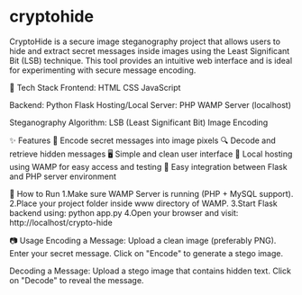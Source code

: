 # cryptohide
CryptoHide is a secure image steganography project that allows users to hide and extract secret messages inside images using the Least Significant Bit (LSB) technique. This tool provides an intuitive web interface and is ideal for experimenting with secure message encoding.

🔧 Tech Stack
Frontend:
HTML
CSS
JavaScript

Backend:
Python
Flask
Hosting/Local Server:
PHP
WAMP Server (localhost)

Steganography Algorithm:
LSB (Least Significant Bit) Image Encoding

✨ Features
🔐 Encode secret messages into image pixels
🔍 Decode and retrieve hidden messages
🖥️ Simple and clean user interface
💾 Local hosting using WAMP for easy access and testing
🧪 Easy integration between Flask and PHP server environment

🚀 How to Run
1.Make sure WAMP Server is running (PHP + MySQL support).
2.Place your project folder inside www directory of WAMP.
3.Start Flask backend using:
python app.py
4.Open your browser and visit:
http://localhost/crypto-hide

📷 Usage
Encoding a Message:
Upload a clean image (preferably PNG).
Enter your secret message.
Click on "Encode" to generate a stego image.

Decoding a Message:
Upload a stego image that contains hidden text.
Click on "Decode" to reveal the message.
